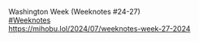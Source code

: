 Washington Week (Weeknotes #24-27)  
[\#<span>Weeknotes</span>](https://social.lol/tags/Weeknotes)  
[<span class="invisible">https://</span><span class="ellipsis">mihobu.lol/2024/07/weeknotes-w</span><span class="invisible">eek-27-2024</span>](https://mihobu.lol/2024/07/weeknotes-week-27-2024)